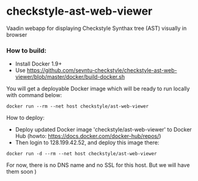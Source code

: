 # checkstyle-ast-web-viewer
Vaadin webapp for displaying Checkstyle Synthax tree (AST) visually in browser


### How to build: 
- Install Docker 1.9+
- Use https://github.com/sevntu-checkstyle/checkstyle-ast-web-viewer/blob/master/docker/build-docker.sh

You will get a deployable Docker image which will be ready to run locally with command below:
```
docker run --rm --net host checkstyle/ast-web-viewer
```

How to deploy:
- Deploy updated Docker image 'checkstyle/ast-web-viewer' to Docker Hub (howto: https://docs.docker.com/docker-hub/repos/)
- Then login to 128.199.42.52, and deploy this image there:

```
docker run -d --rm --net host checkstyle/ast-web-viewer
```

For now, there is no DNS name and no SSL for this host. But we will have them soon )
